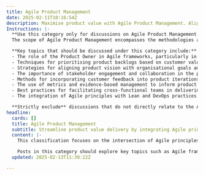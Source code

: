 ```yaml
---
title: Agile Product Management
date: 2025-02-11T10:16:54Z
description: Maximise product value with Agile Product Management. Align strategy, customer needs, and continuous delivery.
Instructions: |-
  **Use this category only for discussions on Agile Product Management.**  
  The scope of Agile Product Management encompasses the methodologies and practices that aim to maximise product value through alignment of strategy, customer needs, and continuous delivery. This category focuses on how Agile principles can be applied to product management to ensure that products are developed in a way that is responsive to market demands and customer feedback.

  **Key topics that should be discussed under this category include:**
  - The role of the Product Owner in Agile frameworks, particularly in Scrum.
  - Techniques for prioritising product backlogs based on customer value and business objectives.
  - Strategies for aligning product vision with organisational goals and customer needs.
  - The importance of stakeholder engagement and collaboration in the product development process.
  - Methods for incorporating customer feedback into product iterations and enhancements.
  - The use of metrics and evidence-based management to inform product decisions and validate assumptions.
  - Best practices for facilitating cross-functional teams in delivering high-quality products.
  - The integration of Agile principles with Lean and DevOps practices to enhance product delivery.

  **Strictly exclude** discussions that do not directly relate to the Agile philosophy of product management, such as traditional project management methodologies, unrelated business strategies, or technical discussions that do not pertain to product value maximisation.
headline:
  cards: []
  title: Agile Product Management
  subtitle: Streamline product value delivery by integrating Agile principles, Lean methodologies, and evidence-based management for customer-centric outcomes.
  content: |-
    This classification focuses on the intersection of Agile principles and product management, aiming to enhance product value through a customer-centric approach. It encourages teams to align their strategies with customer needs while embracing continuous delivery and iterative development. By integrating insights from Lean methodologies and Evidence-Based Management, this classification supports a dynamic environment where teams can adapt to changing market demands.

    Posts in this category should explore key topics such as Agile frameworks like Scrum and Kanban, the role of DevOps in streamlining product delivery, and the application of Complexity Theory to navigate uncertainty. Additionally, discussions on practices that foster collaboration, feedback loops, and data-driven decision-making will be essential to help teams maximise their product outcomes.
  updated: 2025-02-13T11:30:22Z

---
```


